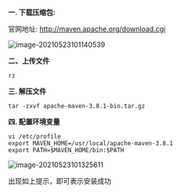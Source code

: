 **一. 下载压缩包:**

官网地址: http://maven.apache.org/download.cgi

![image-20210523101140539](https://cdn.jsdelivr.net/gh/liuhuanhuan963019/blogPicture/md_photos/%E9%98%BF%E9%87%8C%E4%BA%91ECS%E6%9C%8D%E5%8A%A1%E5%99%A8%E5%AE%89%E8%A3%85maven1.png)

**二、上传文件**

```shell
rz
```

**三. 解压文件**

```shell
tar -zxvf apache-maven-3.8.1-bin.tar.gz
```

**四. 配置环境变量**

```shell
vi /etc/profile
export MAVEN_HOME=/usr/local/apache-maven-3.8.1
export PATH=$MAVEN_HOME/bin:$PATH 
```

![image-20210523101325611](https://cdn.jsdelivr.net/gh/liuhuanhuan963019/blogPicture/md_photos/%E9%98%BF%E9%87%8C%E4%BA%91%E6%9C%8D%E5%8A%A1%E5%99%A8%E5%AE%89%E8%A3%85Maven2.png)

出现如上提示，即可表示安装成功